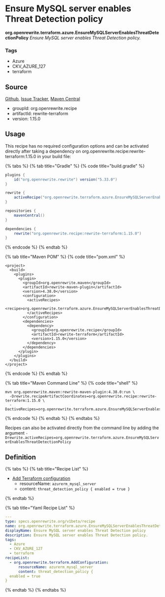 # Ensure MySQL server enables Threat Detection policy

**org.openrewrite.terraform.azure.EnsureMySQLServerEnablesThreatDetectionPolicy**
_Ensure MySQL server enables Threat Detection policy._

### Tags

* Azure
* CKV_AZURE_127
* terraform

## Source

[Github](https://github.com/openrewrite/rewrite-terraform), [Issue Tracker](https://github.com/openrewrite/rewrite-terraform/issues), [Maven Central](https://search.maven.org/artifact/org.openrewrite.recipe/rewrite-terraform/1.15.0/jar)

* groupId: org.openrewrite.recipe
* artifactId: rewrite-terraform
* version: 1.15.0


## Usage

This recipe has no required configuration options and can be activated directly after taking a dependency on org.openrewrite.recipe:rewrite-terraform:1.15.0 in your build file:

{% tabs %}
{% tab title="Gradle" %}
{% code title="build.gradle" %}
```groovy
plugins {
    id("org.openrewrite.rewrite") version("5.33.0")
}

rewrite {
    activeRecipe("org.openrewrite.terraform.azure.EnsureMySQLServerEnablesThreatDetectionPolicy")
}

repositories {
    mavenCentral()
}

dependencies {
    rewrite("org.openrewrite.recipe:rewrite-terraform:1.15.0")
}
```
{% endcode %}
{% endtab %}

{% tab title="Maven POM" %}
{% code title="pom.xml" %}
```markup
<project>
  <build>
    <plugins>
      <plugin>
        <groupId>org.openrewrite.maven</groupId>
        <artifactId>rewrite-maven-plugin</artifactId>
        <version>4.38.0</version>
        <configuration>
          <activeRecipes>
            <recipe>org.openrewrite.terraform.azure.EnsureMySQLServerEnablesThreatDetectionPolicy</recipe>
          </activeRecipes>
        </configuration>
        <dependencies>
          <dependency>
            <groupId>org.openrewrite.recipe</groupId>
            <artifactId>rewrite-terraform</artifactId>
            <version>1.15.0</version>
          </dependency>
        </dependencies>
      </plugin>
    </plugins>
  </build>
</project>
```
{% endcode %}
{% endtab %}

{% tab title="Maven Command Line" %}
{% code title="shell" %}
```shell
mvn org.openrewrite.maven:rewrite-maven-plugin:4.38.0:run \
  -Drewrite.recipeArtifactCoordinates=org.openrewrite.recipe:rewrite-terraform:1.15.0 \
  -DactiveRecipes=org.openrewrite.terraform.azure.EnsureMySQLServerEnablesThreatDetectionPolicy
```
{% endcode %}
{% endtab %}
{% endtabs %}

Recipes can also be activated directly from the command line by adding the argument `-Drewrite.activeRecipes=org.openrewrite.terraform.azure.EnsureMySQLServerEnablesThreatDetectionPolicy`

## Definition

{% tabs %}
{% tab title="Recipe List" %}
* [Add Terraform configuration](../../terraform/addconfiguration.md)
  * resourceName: `azurerm_mysql_server`
  * content: `threat_detection_policy {
  enabled = true
}`

{% endtab %}

{% tab title="Yaml Recipe List" %}
```yaml
---
type: specs.openrewrite.org/v1beta/recipe
name: org.openrewrite.terraform.azure.EnsureMySQLServerEnablesThreatDetectionPolicy
displayName: Ensure MySQL server enables Threat Detection policy
description: Ensure MySQL server enables Threat Detection policy.
tags:
  - Azure
  - CKV_AZURE_127
  - terraform
recipeList:
  - org.openrewrite.terraform.AddConfiguration:
      resourceName: azurerm_mysql_server
      content: threat_detection_policy {
  enabled = true
}

```
{% endtab %}
{% endtabs %}
